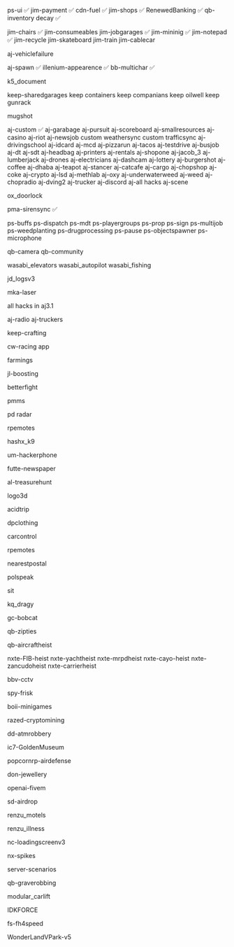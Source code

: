 ps-ui ✅
jim-payment ✅
cdn-fuel ✅
jim-shops ✅
RenewedBanking ✅
qb-inventory decay ✅


jim-chairs ✅
jim-consumeables
jim-jobgarages ✅
jim-mininig ✅
jim-notepad ✅
jim-recycle
jim-skateboard
jim-train
jim-cablecar

aj-vehiclefailure

aj-spawn ✅
illenium-appearence ✅
bb-multichar ✅

k5_document

keep-sharedgarages
keep containers
keep companians
keep oilwell
keep gunrack

mugshot

aj-custom ✅
aj-garabage
aj-pursuit
aj-scoreboard
aj-smallresources
aj-casino
aj-riot
aj-newsjob
custom weathersync
custom trafficsync
aj-drivingschool
aj-idcard
aj-mcd
aj-pizzarun
aj-tacos
aj-testdrive
aj-busjob
aj-dt
aj-sdt
aj-headbag
aj-printers
aj-rentals
aj-shopone
aj-jacob_3
aj-lumberjack
aj-drones
aj-electricians
aj-dashcam
aj-lottery
aj-burgershot
aj-coffee
aj-dhaba
aj-teapot
aj-stancer
aj-catcafe
aj-cargo
aj-chopshop
aj-coke
aj-crypto
aj-lsd
aj-methlab
aj-oxy
aj-underwaterweed
aj-weed
aj-chopradio
aj-dving2
aj-trucker
aj-discord
aj-all hacks
aj-scene

ox_doorlock

pma-sirensync ✅

ps-buffs
ps-dispatch
ps-mdt
ps-playergroups
ps-prop
ps-sign
ps-multijob
ps-weedplanting
ps-drugprocessing
ps-pause
ps-objectspawner
ps-microphone

qb-camera
qb-community

wasabi_elevators
wasabi_autopilot
wasabi_fishing 

jd_logsv3

mka-laser

all hacks in aj3.1

aj-radio
aj-truckers

keep-crafting

cw-racing app

farmings

jl-boosting

betterfight

pmms

pd radar

rpemotes

hashx_k9

um-hackerphone

futte-newspaper

al-treasurehunt

logo3d

acidtrip

dpclothing

carcontrol

rpemotes

nearestpostal

polspeak

sit

kq_dragy

gc-bobcat

qb-zipties

qb-aircraftheist

nxte-FIB-heist
nxte-yachtheist
nxte-mrpdheist
nxte-cayo-heist
nxte-zancudoheist
nxte-carrierheist

bbv-cctv

spy-frisk

boii-minigames

razed-cryptomining

dd-atmrobbery

ic7-GoldenMuseum

popcornrp-airdefense

don-jewellery

openai-fivem

sd-airdrop

renzu_motels

renzu_illness

nc-loadingscreenv3

nx-spikes

server-scenarios

qb-graverobbing

modular_carlift

IDKFORCE

fs-fh4speed

WonderLandVPark-v5
